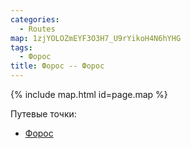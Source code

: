 ```yaml
---
categories:
  - Routes
map: 1zjYOLOZmEYF3O3H7_U9rYikoH4N6hYHG
tags:
  - Форос
title: Форос -- Форос
---
```


{% include map.html id=page.map %}

Путевые точки:

- [Форос](toponyms/форос.md)
